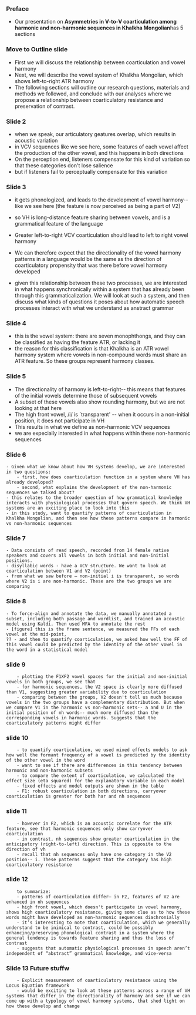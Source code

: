 ### Preface
- Our presentation on **Asymmetries in V-to-V coarticulation among harmonic and non-harmonic sequences in Khalkha Mongolian**has 5 sections

### Move to Outline slide
- First we will discuss the relationship between coarticulation and vowel harmony
- Next, we will describe the vowel system of Khalkha Mongolian, which shows left-to-right ATR harmony
- The following sections will outline our research questions, materials and methods we followed, and conclude with our analyses where we propose a relationship between coarticulatory resistance and preservation of contrast.

### Slide 2
- when we speak, our articulatory geatures overlap, which results in acoustic variation 
- in VCV sequences like we see here, some features of each vowel affect the production of the other vowel, and this happens in both directions
- On the perception end, listeners compensate for this kind of variation so that these categories don't lose salience
- but if listeners fail to perceptually compensate for this variation
### Slide 3
- it gets phonologized, and leads to the development of vowel harmony-- like we see here (the feature is now perceived as being a part of V2)
- so VH is long-distance feature sharing between vowels, and is a grammatical feature of the language
- Greater left-to-right VCV coarticulation should lead to left to right vowel harmony
- We can therefore expect that the directionality of the vowel harmony patterns in a language would be the same as the direction of coarticulatory propensity that was there before vowel harmony developed

- given this relationship between these two processes, we are interested in what happens synchronically within a system that has already been through this grammaticalization. We will look at such a system, and then discuss what kinds of questions it poses about how automatic speech processes interact with what we understand as anstract grammar

### Slide 4
- this is the vowel system: there are seven monophthongs, and they can be classified as having the feature ATR, or lacking it
- the reason for this classification is that Khalkha is an ATR vowel harmony system where vowels in non-compound words must share an ATR feature. So these groups represent harmony classes.

### Slide 5

- The directionality of harmony is left-to-right-- this means that features of the initial vowels determine those of subsequent vowels
- A subset of these vowels also show rounding harmony, but we are not looking at that here
- The high front vowel, /i/ is `transparent' -- when it occurs in a non-initial position, it does not participate in VH
- This results in what we define as non-harmonic VCV sequences
- we are expecially interested in what happens within these non-harmonic sequences 

### Slide 6      
    - Given what we know about how VH systems develop, we are interested in two questions:
        - first, how does coarticulation function in a system where VH has already developed?
        - second, what explains the development of the non-harmonic sequences we talked about?
    - this relates to the broader question of how grammatical knowledge interacts with physiological processes that govern speech. We think VH systems are an exciting place to look into this
    - in this study, want to quantify patterns of coarticulation in Khalkha Mongolian, and then see how these patterns compare in harmonic vs non-harmonic sequences 
    
### Slide 7  
  
    - Data consists of read speech, recorded from 14 female native speakers and covers all vowels in both initial and non-initial positions. 
    - disyllabic words - have a VCV structure. We want to look at coarticulation between V1 and V2 (point)
    - from what we saw before — non-initial i is transparent, so words where V2 is i are non-harmonic. These are the two groups we are comparing

### Slide 8
    - To force-align and annotate the data, we manually annotated a subset, including both passage and wordlist, and trained an acoustic model using Kaldi. Then used MFA to annotate the rest
    - [figure] this is the frame sentence, we measured the FFs of each vowel at the mid-point, 
    ?? - and then to quantify coarticulation, we asked how well the FF of this vowel could be predicted by the identity of the other vowel in the word in a statistical model
        
### slide 9
        - plotting the F1XF2 vowel spaces for the initial and non-initial vowels in both groups, we see that
        - for harmonic sequences, the V2 space is clearly more diffused than V1, suggesting greater variability due to coarticulation
        - comparing between the groups, V2 doesn't tell us much because vowels in the two groups have a complementary distribution. But when we compare V1 in the harmonic vs non-harmonic sets-- a and U in the initial position of nh words-- much more diffused than the corresponding vowels in harmonic words. Suggests that the coarticulatory patterns might differ
    
### slide 10    
        - to quantify coarticulation, we used mixed effects models to ask how well the formant frequency of a vowel is predicted by the identity of the other vowel in the word
        - want to see if there are differences in this tendency between harmonic and non-harmonic subsets
        - to compare the extent of coarticulation, we calculated the effect size (eta squared) for the explanatory variable in each model
        - fixed effects and model outputs are shown in the table
        - F1: robust coarticulation in both directions, carryover coarticulation is greater for both har and nh sequences

### slide 11
        - however in F2, which is an acoustic correlate for the ATR feature, see that harmonic sequences only show carryover coarticulation
        - in contrast, nh sequences show greater coarticulation in the anticipatory (right-to-left) direction. This is opposite to the direction of vh
        - recall that nh sequences only have one category in the V2 position-- i. These patterns suggest that the category has high coarticulatory resistance
        
### slide 12
        to summarize:
        - patterns of coarticulation differ— in F2, features of V2 are enhanced in nh sequences
        - high front vowel, which doesn't participate in vowel harmony, shows high coarticulatory resistance, giving some clue as to how these words might have developed as non-harmonic sequences diachronially  
        - it’s interesting to note that coarticulation, which we generally understand to be inimical to contrast, could be possibly enhancing/preserving phonological contrast in a system where the general tendency is towards feature sharing and thus the loss of contrast
        - suggests that automatic physiological processes in speech aren’t independent of “abstract” grammatical knowledge, and vice-versa
        
### Slide 13 Future stuffw
        - Explicit measurement of coarticulatory resistance using the Locus Equation framework
        - would be exciting to look at these patterns across a range of VH systems that differ in the directionality of harmony and see if we can come up with a typology of vowel harmony systems, that shed light on how these develop and change 
